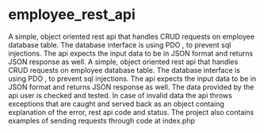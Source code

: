 # employee_rest_api
A simple, object oriented rest api that handles CRUD requests on employee database table. The database interface is using PDO , to prevent sql injections.  The api expects the input data to be in JSON format and returns JSON response as well. 
A simple, object oriented rest api that handles CRUD requests on employee database table. The database interface is using PDO , to prevent sql injections. 
The api expects the input data to be in JSON format and returns JSON response as well. 
The data provided by the api user is checked and tested. In case of invalid data the api throws exceptions that are caught and served back as an object containg explanation of the error, rest api code and status. 
The project also contains examples of sending requests through code at index.php


